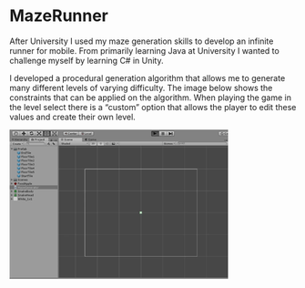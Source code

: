 # MazeRunner

After University I used my maze generation skills to develop an infinite runner for mobile. From primarily learning Java at University I wanted to challenge myself by learning C# in Unity.

I developed a procedural generation algorithm that allows me to generate many different levels of varying difficulty. The image below shows the constraints that can be applied on the algorithm. When playing the game in the level select there is a “custom” option that allows the player to edit these values and create their own level.

![](Images&Gifs/MazeGenGif.gif)
